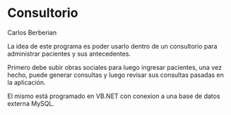 # Consultorio

Carlos Berberian

La idea de este programa es poder usarlo dentro de un consultorio para administrar pacientes y sus antecedentes.

Primero debe subir obras sociales para luego ingresar pacientes, una vez hecho, puede generar consultas y luego revisar sus consultas pasadas en la aplicación.

El mismo está programado en VB.NET con conexion a una base de datos externa MySQL.
